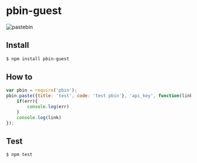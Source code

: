 # pbin-guest

![pastebin](http://i.imgur.com/NrW2Kkl.png)

## Install
```bash
$ npm install pbin-guest
```

## How to
```js
var pbin = require('pbin');
pbin.paste({title: 'test', code: 'test pbin'}, 'api_key', function(link, err){
	if(err){
		console.log(err)
	}
	console.log(link)
});
```
## Test
```bash
$ npm test
```
